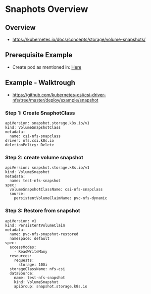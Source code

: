 # Snaphots Overview 

## Overview 

  * https://kubernetes.io/docs/concepts/storage/volume-snapshots/

## Prerequisite Example 

  * Create pod as mentioned in: [Here](/kubernetes-csi/nfs-exercise.md)

## Example - Walktrough 

  * https://github.com/kubernetes-csi/csi-driver-nfs/tree/master/deploy/example/snapshot

### Step 1: Create SnaphotClass

```
apiVersion: snapshot.storage.k8s.io/v1
kind: VolumeSnapshotClass
metadata:
  name: csi-nfs-snapclass
driver: nfs.csi.k8s.io
deletionPolicy: Delete
```

### Step 2: create volume snapshot 

```
apiVersion: snapshot.storage.k8s.io/v1
kind: VolumeSnapshot
metadata:
  name: test-nfs-snapshot
spec:
  volumeSnapshotClassName: csi-nfs-snapclass
  source:
    persistentVolumeClaimName: pvc-nfs-dynamic
```

### Step 3: Restore from snapshot 

```
apiVersion: v1
kind: PersistentVolumeClaim
metadata:
  name: pvc-nfs-snapshot-restored
  namespace: default
spec:
  accessModes:
    - ReadWriteMany
  resources:
    requests:
      storage: 10Gi
  storageClassName: nfs-csi
  dataSource:
    name: test-nfs-snapshot
    kind: VolumeSnapshot
    apiGroup: snapshot.storage.k8s.io
```
